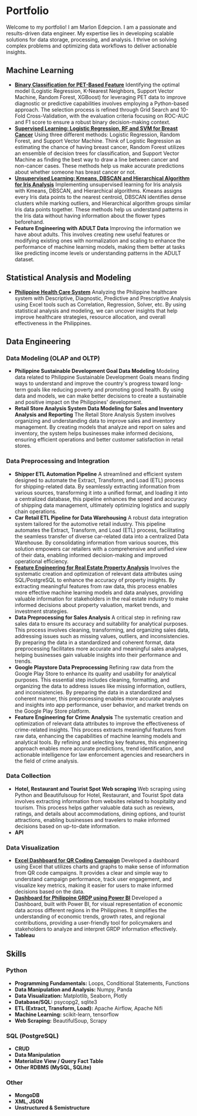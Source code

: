 # Portfolio

Welcome to my portfolio! I am Marlon Edepcion. I am a passionate and results-driven data engineer. My expertise lies in developing scalable solutions for data storage, processing, and analysis. I thrive on solving complex problems and optimizing data workflows to deliver actionable insights.

## Machine Learning

- **[Binary Classification for PET-Based Feature](https://github.com/maredep/machine-learning-PET_ADC-dataset)** Identifying the optimal model (Logistic Regression, K-Nearest Neighbors, Support Vector Machine, Random Forest, XGBoost) for leveraging PET data to improve diagnostic or predictive capabilities involves employing a Python-based approach. The selection process is refined through Grid Search and 10-Fold Cross-Validation, with the evaluation criteria focusing on ROC-AUC and F1 score to ensure a robust binary decision-making context.
- **[Supervised Learning: Logistic Regression, RF and SVM for Breast Cancer](https://github.com/maredep/supervised-machine-learning-logistic-regression-RF-SVM.git)** Using three different methods: Logistic Regression, Random Forest, and Support Vector Machine. Think of Logistic Regression as estimating the chance of having breast cancer, Random Forest utilizes an ensemble of decision trees for classification, and Support Vector Machine as finding the best way to draw a line between cancer and non-cancer cases. These methods help us make accurate predictions about whether someone has breast cancer or not. 
- **[Unsupervised Learning: Kmeans, DBSCAN and Hierarchical Algorithm for Iris Analysis](https://github.com/maredep/unsupervised-learning-kmeans-dbscan-hierarchical-cluster.git)** Implementing unsupervised learning for Iris analysis with Kmeans, DBSCAN, and Hierarchical algorithms. Kmeans assigns every Iris data points to the nearest centroid, DBSCAN identifies dense clusters while marking outliers, and Hierarchical algorithm groups similar Iris data points together. These methods help us understand patterns in the Iris data without having information about the flower types beforehand.
- **Feature Engineering with ADULT Data** Improving the information we have about adults. This involves creating new useful features or modifying existing ones with normalization and scaling to enhance the performance of machine learning models, making them better at tasks like predicting income levels or understanding patterns in the ADULT dataset.

## Statistical Analysis and Modeling 
- **[Philippine Health Care System](https://github.com/maredep/statistical-analysis-and-modeling.git)** Analyzing the Philippine healthcare system with Descriptive, Diagnostic, Predictive and Prescriptive Analysis using Excel tools such as Correlation, Regression, Solver, etc. By using statistical analysis and modeling, we can uncover insights that help improve healthcare strategies, resource allocation, and overall effectiveness in the Philippines.
  
## Data Engineering	
### Data Modeling (OLAP and OLTP)
- **Philippine Sustainable Development Goal Data Modeling** Modeling data related to Philippine Sustainable Development Goals means finding ways to understand and improve the country's progress toward long-term goals like reducing poverty and promoting good health. By using data and models, we can make better decisions to create a sustainable and positive impact on the Philippines' development.
- **Retail Store Analysis System Data Modeling for Sales and Inventory Analysis and Reporting** The Retail Store Analysis System involves organizing and understanding data to improve sales and inventory management. By creating models that analyze and report on sales and inventory, the system helps businesses make informed decisions, ensuring efficient operations and better customer satisfaction in retail stores.
### Data Preprocessing and Integration
- **Shipper ETL Automation Pipeline** A streamlined and efficient system designed to automate the Extract, Transform, and Load (ETL) process for shipping-related data. By seamlessly extracting information from various sources, transforming it into a unified format, and loading it into a centralized database, this pipeline enhances the speed and accuracy of shipping data management, ultimately optimizing logistics and supply chain operations.
- **Car Retail ETL Pipeline for Data Warehousing** A robust data integration system tailored for the automotive retail industry. This pipeline automates the Extract, Transform, and Load (ETL) process, facilitating the seamless transfer of diverse car-related data into a centralized Data Warehouse. By consolidating information from various sources, this solution empowers car retailers with a comprehensive and unified view of their data, enabling informed decision-making and improved operational efficiency.
- **[Feature Engineering for Real Estate Property Analysis](https://github.com/maredep/sql-postgresql-feature-engineering-real-estate-property-sales.git)** Involves the systematic creation and optimization of relevant data attributes using SQL/PostgreSQL to enhance the accuracy of property insights. By extracting meaningful features from raw data, this process enables more effective machine learning models and data analyses, providing valuable information for stakeholders in the real estate industry to make informed decisions about property valuation, market trends, and investment strategies.
- **Data Preprocessing for Sales Analysis** A critical step in refining raw sales data to ensure its accuracy and suitability for analytical purposes. This process involves cleaning, transforming, and organizing sales data, addressing issues such as missing values, outliers, and inconsistencies. By preparing the data in a standardized and coherent format, data preprocessing facilitates more accurate and meaningful sales analyses, helping businesses gain valuable insights into their performance and trends.
- **Google Playstore Data Preprocessing** Refining raw data from the Google Play Store to enhance its quality and usability for analytical purposes. This essential step includes cleaning, formatting, and organizing the data to address issues like missing information, outliers, and inconsistencies. By preparing the data in a standardized and coherent manner, this preprocessing enables more accurate analyses and insights into app performance, user behavior, and market trends on the Google Play Store platform.
- **Feature Engineering for Crime Analysis** The systematic creation and optimization of relevant data attributes to improve the effectiveness of crime-related insights. This process extracts meaningful features from raw data, enhancing the capabilities of machine learning models and analytical tools. By refining and selecting key features, this engineering approach enables more accurate predictions, trend identification, and actionable intelligence for law enforcement agencies and researchers in the field of crime analysis.
### Data Collection
- **Hotel, Restaurant and Tourist Spot Web scraping** Web scraping using Python and Beautifulsoup for Hotel, Restaurant, and Tourist Spot data involves extracting information from websites related to hospitality and tourism. This process helps gather valuable data such as reviews, ratings, and details about accommodations, dining options, and tourist attractions, enabling businesses and travelers to make informed decisions based on up-to-date information.
- **API**
### Data Visualization
- **[Excel Dashboard for QR Coding Campaign](https://github.com/maredep/data-visualization-dashboard-QR-campaign)** Developed a dashboard using Excel that utilizes charts and graphs to make sense of information from QR code campaigns. It provides a clear and simple way to understand campaign performance, track user engagement, and visualize key metrics, making it easier for users to make informed decisions based on the data.
- **[Dashboard for Philippine GRDP using Power BI](https://github.com/maredep/data-visualization-dashboard-Philippine-GRDP.git)** Developed a Dashboard, built with Power BI, for visual representation of economic data across different regions in the Philippines. It simplifies the understanding of economic trends, growth rates, and regional contributions, providing a user-friendly tool for policymakers and stakeholders to analyze and interpret GRDP information effectively.
- **Tableau**

## Skills
### Python
- **Programming Fundamentals:** Loops, Conditional Statements, Functions
- **Data Manipulation and Analysis:** Numpy, Panda
- **Data Visualization:** Matplotlib, Seaborn, Plotly
- **Database/SQL:** psycopg2, sqlite3
- **ETL (Extract, Transform, Load):** Apache Airflow, Apache Nifi
- **Machine Learning:** scikit-learn, tensorflow
- **Web Scraping:** BeautifulSoup, Scrapy
### SQL (PostgreSQL)
- **CRUD**
- **Data Manipulation**
- **Materialize View / Query Fact Table**
- **Other RDBMS (MySQL, SQLite)**
### Other
- **MongoDB**
- **XML, JSON**
- **Unstructured & Semistructure**


